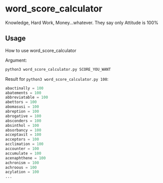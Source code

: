 # word_score_calculator
Knowledge, Hard Work, Money...whatever. They say only Attitude is 100%

## Usage

How to use word_score_calculator

Argument:

```python
python3 word_score_calculator.py SCORE_YOU_WANT
```

Result for `python3 word_score_calculator.py 100`:

```python
abactinally = 100
abatements = 100
abbreviatable = 100
abettors = 100
abomasusi = 100
abreption = 100
abrogative = 100
absconders = 100
absinthol = 100
absorbancy = 100
acceptavit = 100
acceptors = 100
acclimation = 100
accounter = 100
accumulate = 100
acenaphthene = 100
achronism = 100
achroous = 100
acylation = 100
...
```

